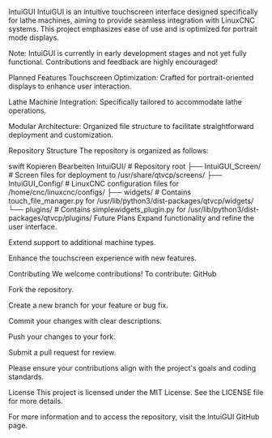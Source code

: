 IntuiGUI
IntuiGUI is an intuitive touchscreen interface designed specifically for lathe machines, aiming to provide seamless integration with LinuxCNC systems. This project emphasizes ease of use and is optimized for portrait mode displays.

Note: IntuiGUI is currently in early development stages and not yet fully functional. Contributions and feedback are highly encouraged!​

Planned Features
Touchscreen Optimization: Crafted for portrait-oriented displays to enhance user interaction.​

Lathe Machine Integration: Specifically tailored to accommodate lathe operations.​

Modular Architecture: Organized file structure to facilitate straightforward deployment and customization.​

Repository Structure
The repository is organized as follows:​

swift
Kopieren
Bearbeiten
IntuiGUI/                 # Repository root
├── IntuiGUI_Screen/      # Screen files for deployment to /usr/share/qtvcp/screens/
├── IntuiGUI_Config/      # LinuxCNC configuration files for /home/cnc/linuxcnc/configs/
├── widgets/              # Contains touch_file_manager.py for /usr/lib/python3/dist-packages/qtvcp/widgets/
└── plugins/              # Contains simplewidgets_plugin.py for /usr/lib/python3/dist-packages/qtvcp/plugins/
Future Plans
Expand functionality and refine the user interface.​

Extend support to additional machine types.​

Enhance the touchscreen experience with new features.​

Contributing
We welcome contributions! To contribute:​
GitHub

Fork the repository.​

Create a new branch for your feature or bug fix.​

Commit your changes with clear descriptions.​

Push your changes to your fork.​

Submit a pull request for review.​

Please ensure your contributions align with the project's goals and coding standards.​

License
This project is licensed under the MIT License. See the LICENSE file for more details.​

For more information and to access the repository, visit the IntuiGUI GitHub page.
